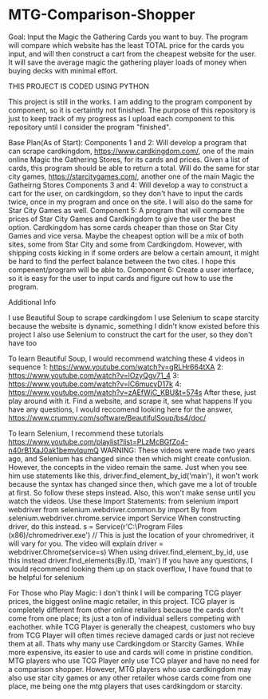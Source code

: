 # MTG-Comparison-Shopper
Goal: Input the Magic the Gathering Cards you want to buy. The program will compare which website has the least TOTAL price for the cards you input, and will then construct a cart from the cheapest website for the user. It will save the average magic the gathering player loads of money when buying decks with minimal effort.

THIS PROJECT IS CODED USING PYTHON

This project is still in the works. I am adding to the program component by component, so it is certaintly not finished. The purpose of this repository is just to keep track of my progress as I upload each component to this repository until I consider the program "finished". 

Base Plan(As of Start):
  Components 1 and 2: Will develop a program that can scrape cardkingdom, https://www.cardkingdom.com/, one of the main online Magic the Gathering Stores, for its cards and prices. Given a list of cards, this program should be able to return a total. Will do the same for star city games, https://starcitygames.com/, another one of the main Magic the Gatheirng Stores
  Components 3 and 4: Will develop a way to construct a cart for the user, on cardkingdom, so they don't have to input the cards twice, once in my program and once on the site. I will also do the same for Star City Games as well.
  Component 5: A program that will compare the prices of Star City Games and Cardkingdom to give the user the best option. Cardkingdom has some cards cheaper than those on Star City Games and vice versa. Maybe the cheapest option will be a mix of both sites, some from Star City and some from Cardkingdom. However, with shipping costs kicking in if some orders are below a certain amount, it might be hard to find the perfect balance between the two cites. I hope this compenent/program will be able to.
  Component 6: Create a user interface, so it is easy for the user to input cards and figure out how to use the program.
  
  
Additional Info

I use Beautiful Soup to scrape cardkingdom
I use Selenium to scape starcity because the website is dynamic, something I didn't know existed before this project
I also use Selenium to construct the cart for the user, so they don't have too

To learn Beautiful Soup, I would recommend watching these 4 videos in sequence
  1: https://www.youtube.com/watch?v=gRLHr664tXA
  2: https://www.youtube.com/watch?v=lOzyQgv71_4
  3: https://www.youtube.com/watch?v=lC6mucyD17k
  4: https://www.youtube.com/watch?v=zAEfWiC_KBU&t=574s
  After these, just play around with it. Find a website, and scrape it, see what happens
  If you have any questions, I would reccomend looking here for the answer, https://www.crummy.com/software/BeautifulSoup/bs4/doc/
  
 To learn Selenium, I recommend these tutorials
   https://www.youtube.com/playlist?list=PLzMcBGfZo4-n40rB1XaJ0ak1bemvlqumQ
   WARNING: These videos were made two years ago, and Selenium has changed since then which might create confusion. However, the concepts in the video remain the same. Just when you see him use statements like this, driver.find_element_by_id('main'), it won't work because the syntax has changed since then, which gave me a lot of trouble at first. So follow these steps instead. Also, this won't make sense until you watch the videos.
      Use these Import Statements:
            from selenium import webdriver
            from selenium.webdriver.common.by import By
            from selenium.webdriver.chrome.service import Service
       When constructing driver, do this instead.
          s = Service(r'C:\Program Files (x86)/chromedriver.exe')    // This is just the location of your chromedriver, it will vary for you. The video will explain
          driver = webdriver.Chrome(service=s)
       When using driver.find_element_by_id, use this instead
           driver.find_elements(By.ID, 'main')
        If you have any questions, I would recommend looking them up on stack overflow, I have found that to be helpful for selenium
 
For Those who Play Magic: I don't think I will be comparing TCG player prices, the biggest online magic retailer, in this project. TCG player is completely different from other online retailers because the cards don't come from one place; its just a ton of individual sellers competing with eachother. while TCG Player is generally the cheapest, customers who buy from TCG Player will often times recieve damaged cards or just not recieve them at all. Thats why many use Cardkingdom or Starcity Games. While more expensive, its easier to use and cards will come in pristine condition. MTG players who use TCG Player only use TCG player and have no need for a comparison shopper. However, MTG players who use cardkingdom may also use star city games or any other retailer whose cards come from one place, me being one the mtg players that uses cardkingdom or starcity.




 


